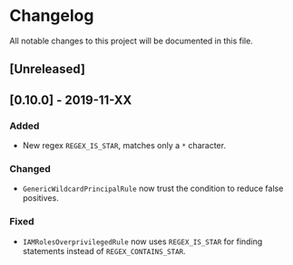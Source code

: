 # Changelog
All notable changes to this project will be documented in this file.

## [Unreleased]

## [0.10.0] - 2019-11-XX
### Added
- New regex `REGEX_IS_STAR`, matches only a `*` character.

### Changed
- `GenericWildcardPrincipalRule` now trust the condition to reduce false positives.

### Fixed
- `IAMRolesOverprivilegedRule` now uses `REGEX_IS_STAR` for finding statements instead of `REGEX_CONTAINS_STAR`.
